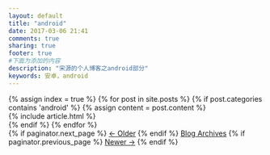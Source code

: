 ```yaml
---
layout: default
title: "android"
date: 2017-03-06 21:41
comments: true
sharing: true
footer: true
#下面为添加的内容
description: "宋源的个人博客之android部分"
keywords: 安卓，android
---
```


<!--首页展示博客-->
<div class="blog-index">
  {% assign index = true %}
  {% for post in site.posts %}
  {% if post.categories contains 'android' %}
  {% assign content = post.content %}
    <article>
      {% include article.html %}
    </article>
  {% endif %}
  {% endfor %}
  <!--分页-->
  <div class="pagination">
    {% if paginator.next_page %}
      <a class="prev" href="{{paginator.next_page_path}}">&larr; Older</a>
    {% endif %}
    <a href="/blog/archives">Blog Archives</a>
    {% if paginator.previous_page %}
    <a class="next" href="{{paginator.previous_page_path}}">Newer &rarr;</a>
    {% endif %}
  </div>
</div>

<aside class="sidebar">

</aside>
